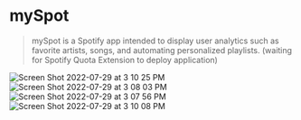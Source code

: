 # mySpot

> mySpot is a Spotify app intended to display user analytics such as favorite artists, songs, and automating personalized playlists.
>(waiting for Spotify Quota Extension to deploy application)


![Screen Shot 2022-07-29 at 3 10 25 PM](https://user-images.githubusercontent.com/63078485/181852136-daecda78-a963-4107-a50e-6cda00c3fb63.png)
![Screen Shot 2022-07-29 at 3 08 03 PM](https://user-images.githubusercontent.com/63078485/181852149-ae7467f4-6c98-4a02-b692-41496cf98a55.png)
![Screen Shot 2022-07-29 at 3 07 56 PM](https://user-images.githubusercontent.com/63078485/181852196-6678fbbf-2505-4550-92f6-47f970eae265.png)
![Screen Shot 2022-07-29 at 3 10 08 PM](https://user-images.githubusercontent.com/63078485/181852158-9001c5de-47cc-44ab-a4f3-0bfe9c7fcbcf.png)

